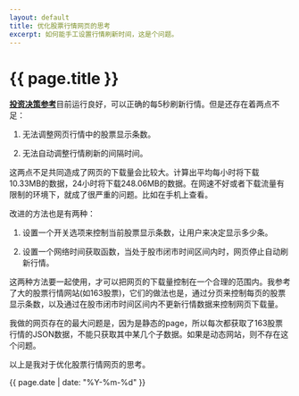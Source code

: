 ```yaml
---
layout: default
title: 优化股票行情网页的思考
excerpt: 如何能手工设置行情刷新时间，这是个问题。
---
```

{{ page.title }}
================

[**投资决策参考**](http://cfishacker.com/stock/)目前运行良好，可以正确的每5秒刷新行情。但是还存在着两点不足：

1. 无法调整网页行情中的股票显示条数。

2. 无法自动调整行情刷新的间隔时间。

这两点不足共同造成了网页的下载量会比较大。计算出平均每小时将下载10.33MB的数据，24小时将下载248.06MB的数据。在网速不好或者下载流量有限制的环境下，就成了很严重的问题。比如在手机上查看。

改进的方法也是有两种：

1. 设置一个开关选项来控制当前股票显示条数，让用户来决定显示多少条。

2. 设置一个网络时间获取函数，当处于股市闭市时间区间内时，网页停止自动刷新行情。

这两种方法要一起使用，才可以把网页的下载量控制在一个合理的范围内。我参考了大的股票行情网站(如163股票)，它们的做法也是，通过分页来控制每页的股票显示条数，以及通过在股市闭市时间区间内不更新行情数据来控制网页下载量。

我做的网页存在的最大问题是，因为是静态的page，所以每次都获取了163股票行情的JSON数据，不能只获取其中某几个子数据。如果是动态网站，则不存在这个问题。

以上是我对于优化股票行情网页的思考。


{{ page.date | date: "%Y-%m-%d" }}
